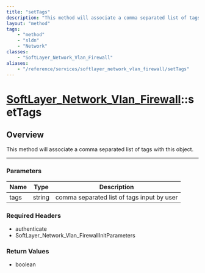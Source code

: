 ```yaml
---
title: "setTags"
description: "This method will associate a comma separated list of tags with this object."
layout: "method"
tags:
    - "method"
    - "sldn"
    - "Network"
classes:
    - "SoftLayer_Network_Vlan_Firewall"
aliases:
    - "/reference/services/softlayer_network_vlan_firewall/setTags"
---
```

# [SoftLayer_Network_Vlan_Firewall](/reference/services/SoftLayer_Network_Vlan_Firewall)::setTags





## Overview 
This method will associate a comma separated list of tags with this object. 

-----

### Parameters 
|Name | Type | Description |
| --- | --- | --- |
|tags| string| comma separated list of tags input by user|


### Required Headers
* authenticate
* SoftLayer_Network_Vlan_FirewallInitParameters


### Return Values
* boolean




